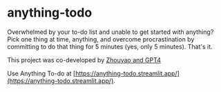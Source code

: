 # anything-todo

Overwhelmed by your to-do list and unable to get started with anything? 
Pick one thing at time, anything, and overcome procrastination by committing to do that thing for 5 minutes (yes, only 5 minutes). 
That's it.

This project was co-developed by [Zhouyao and GPT4](https://chat.openai.com/share/deef3233-00c7-460e-977d-ade35d8d01b7)

Use Anything To-do at [https://anything-todo.streamlit.app/](https://anything-todo.streamlit.app/).
